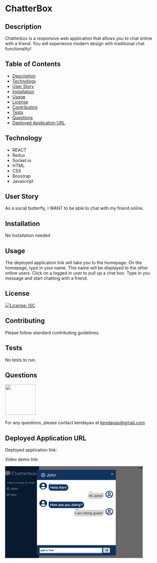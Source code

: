 # ChatterBox


## Description

Chatterbox is a responsive web application that allows you to chat online with a friend. You will experience modern design with traditional chat functionality!

## Table of Contents

* [Description](#description)
* [Technology](#technology)
* [User Story](#user-story)
* [Installation](#installation)
* [Usage](#usage)
* [License](#license)
* [Contributing](#contributing)
* [Tests](#tests)
* [Questions](#questions)
* [Deployed Application URL](#deployed-application-URL)

## Technology

- REACT
- Redux
- Socket.io
- HTML
- CSS
- Boostrap
- Javascript



## User Story

As a social butterfly,
I WANT to be able to chat with my friend online.


## Installation


No installation needed


## Usage

The deployed application link will take you to the homepage. On the homepage, type in your name. This name will be displayed to the other online users. Click on a logged in user to pull up a chat box. Type in you message and start chatting with a friend. 


## License


[![License: ISC](https://img.shields.io/badge/License-ISC-blue.svg)](https://opensource.org/licenses/ISC)


## Contributing


Please follow standard contributing guidelines.


## Tests


No tests to run.


## Questions

<img src="https://avatars3.githubusercontent.com/u/62568395?v=4" width="100" height="100">

For any questions, please contact kendayao at kendayao@gmail.com

## Deployed Application URL

Deployed application link: 

Video demo link: 

<img src="client/public/images/chatterboxlive.png" width="450" height="300">